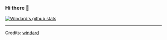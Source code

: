 ### Hi there 👋

<!--
**Eunchan24/Eunchan24** is a ✨ _special_ ✨ repository because its `README.md` (this file) appears on your GitHub profile.

Here are some ideas to get you started:

- 🔭 I’m currently working on ...
- 🌱 I’m currently learning ...
- 👯 I’m looking to collaborate on ...
- 🤔 I’m looking for help with ...
- 💬 Ask me about ...
- 📫 How to reach me: ...
- 😄 Pronouns: ...
- ⚡ Fun fact: ...
-->

[![Windard's github stats](https://github-readme-stats.vercel.app/api?username=windard&show_icons=true)](https://github.com/Eunchan24)

----

Credits: [windard](https://github.com/Eunchan24)

